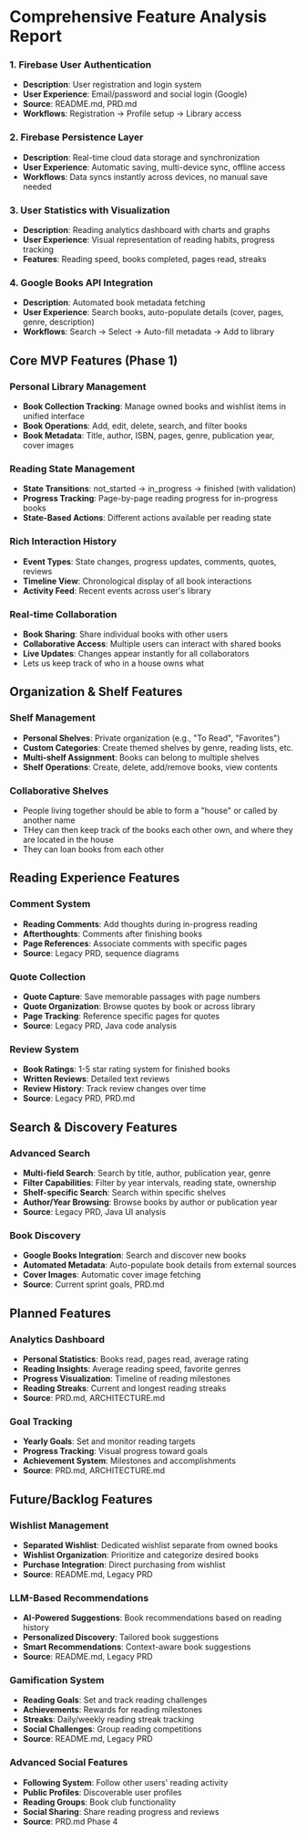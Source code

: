 # Comprehensive Feature Analysis Report

### 1. **Firebase User Authentication**

- **Description**: User registration and login system
- **User Experience**: Email/password and social login (Google)
- **Source**: README.md, PRD.md
- **Workflows**: Registration → Profile setup → Library access

### 2. **Firebase Persistence Layer**

- **Description**: Real-time cloud data storage and synchronization
- **User Experience**: Automatic saving, multi-device sync, offline access
- **Workflows**: Data syncs instantly across devices, no manual save needed

### 3. **User Statistics with Visualization**

- **Description**: Reading analytics dashboard with charts and graphs
- **User Experience**: Visual representation of reading habits, progress tracking
- **Features**: Reading speed, books completed, pages read, streaks

### 4. **Google Books API Integration**

- **Description**: Automated book metadata fetching
- **User Experience**: Search books, auto-populate details (cover, pages, genre, description)
- **Workflows**: Search → Select → Auto-fill metadata → Add to library

## Core MVP Features (Phase 1)

### **Personal Library Management**

- **Book Collection Tracking**: Manage owned books and wishlist items in unified interface
- **Book Operations**: Add, edit, delete, search, and filter books
- **Book Metadata**: Title, author, ISBN, pages, genre, publication year, cover images

### **Reading State Management**

- **State Transitions**: not_started → in_progress → finished (with validation)
- **Progress Tracking**: Page-by-page reading progress for in-progress books
- **State-Based Actions**: Different actions available per reading state

### **Rich Interaction History**

- **Event Types**: State changes, progress updates, comments, quotes, reviews
- **Timeline View**: Chronological display of all book interactions
- **Activity Feed**: Recent events across user's library

### **Real-time Collaboration**

- **Book Sharing**: Share individual books with other users
- **Collaborative Access**: Multiple users can interact with shared books
- **Live Updates**: Changes appear instantly for all collaborators
- Lets us keep track of who in a house owns what

## Organization & Shelf Features

### **Shelf Management**

- **Personal Shelves**: Private organization (e.g., "To Read", "Favorites")
- **Custom Categories**: Create themed shelves by genre, reading lists, etc.
- **Multi-shelf Assignment**: Books can belong to multiple shelves
- **Shelf Operations**: Create, delete, add/remove books, view contents

### **Collaborative Shelves**

- People living together should be able to form a "house" or called by another name
- THey can then keep track of the books each other own, and where they are located in the house
- They can loan books from each other

## Reading Experience Features

### **Comment System**

- **Reading Comments**: Add thoughts during in-progress reading
- **Afterthoughts**: Comments after finishing books
- **Page References**: Associate comments with specific pages
- **Source**: Legacy PRD, sequence diagrams

### **Quote Collection**

- **Quote Capture**: Save memorable passages with page numbers
- **Quote Organization**: Browse quotes by book or across library
- **Page Tracking**: Reference specific pages for quotes
- **Source**: Legacy PRD, Java code analysis

### **Review System**

- **Book Ratings**: 1-5 star rating system for finished books
- **Written Reviews**: Detailed text reviews
- **Review History**: Track review changes over time
- **Source**: Legacy PRD, PRD.md

## Search & Discovery Features

### **Advanced Search**

- **Multi-field Search**: Search by title, author, publication year, genre
- **Filter Capabilities**: Filter by year intervals, reading state, ownership
- **Shelf-specific Search**: Search within specific shelves
- **Author/Year Browsing**: Browse books by author or publication year
- **Source**: Legacy PRD, Java UI analysis

### **Book Discovery**

- **Google Books Integration**: Search and discover new books
- **Automated Metadata**: Auto-populate book details from external sources
- **Cover Images**: Automatic cover image fetching
- **Source**: Current sprint goals, PRD.md

## Planned Features

### **Analytics Dashboard**

- **Personal Statistics**: Books read, pages read, average rating
- **Reading Insights**: Average reading speed, favorite genres
- **Progress Visualization**: Timeline of reading milestones
- **Reading Streaks**: Current and longest reading streaks
- **Source**: PRD.md, ARCHITECTURE.md

### **Goal Tracking**

- **Yearly Goals**: Set and monitor reading targets
- **Progress Tracking**: Visual progress toward goals
- **Achievement System**: Milestones and accomplishments
- **Source**: PRD.md, ARCHITECTURE.md

## Future/Backlog Features

### **Wishlist Management**

- **Separated Wishlist**: Dedicated wishlist separate from owned books
- **Wishlist Organization**: Prioritize and categorize desired books
- **Purchase Integration**: Direct purchasing from wishlist
- **Source**: README.md, Legacy PRD

### **LLM-Based Recommendations**

- **AI-Powered Suggestions**: Book recommendations based on reading history
- **Personalized Discovery**: Tailored book suggestions
- **Smart Recommendations**: Context-aware book suggestions
- **Source**: README.md, Legacy PRD

### **Gamification System**

- **Reading Goals**: Set and track reading challenges
- **Achievements**: Rewards for reading milestones
- **Streaks**: Daily/weekly reading streak tracking
- **Social Challenges**: Group reading competitions
- **Source**: README.md, Legacy PRD

### **Advanced Social Features**

- **Following System**: Follow other users' reading activity
- **Public Profiles**: Discoverable user profiles
- **Reading Groups**: Book club functionality
- **Social Sharing**: Share reading progress and reviews
- **Source**: PRD.md Phase 4
